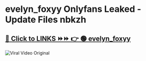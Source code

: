 
 # evelyn_foxyy Onlyfans Leaked - Update Files nbkzh

## <h2><a href="https://clipsfans.com/evelyn_foxyy&ref=git">🔗 Click to LINKS ⏩⏩ 👉 🟢 evelyn_foxyy </a></h2>

<a href="https://clipsfans.com/evelyn_foxyy&ref=git" rel="nofollow" data-target="animated-image.originalLink"><img src="https://i.ibb.co.com/xMMVF88/686577567.gif" alt="Viral Video Original" style="max-width: 100%; display: inline-block;" data-target="animated-image.originalImage"></a>

